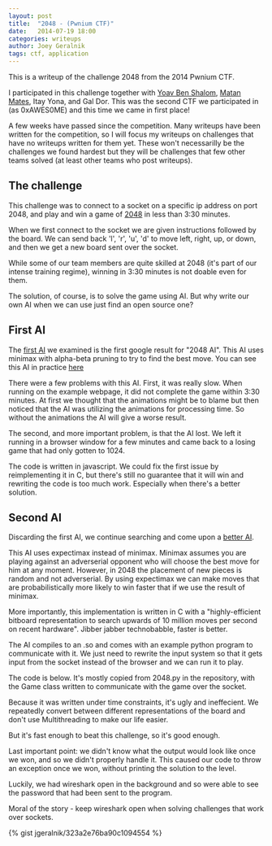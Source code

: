 ```yaml
---
layout: post
title:  "2048 - (Pwnium CTF)"
date:   2014-07-19 18:00
categories: writeups
author: Joey Geralnik
tags: ctf, application
---
```

This is a writeup of the challenge 2048 from the 2014 Pwnium CTF.

I participated in this challenge together with [Yoav Ben Shalom](//github.com/yabash), [Matan Mates](//github.com/mtnmts), Itay Yona, and Gal Dor.
This was the second CTF we participated in (as 0xAWES0ME) and this time we came in first place!

A few weeks have passed since the competition. Many writeups have been written for the competition, so I will focus my writeups on challenges that have no writeups written for them yet. These won't necessarilly be the challenges we found hardest but they will be challenges that few other teams solved (at least other teams who post writeups).

## The challenge
This challenge was to connect to a socket on a specific ip address on port 2048, and play and win a game of [2048](http://gabrielecirulli.github.io/2048/) in less than 3:30 minutes.

When we first connect to the socket we are given instructions followed by the board. We can send back 'l', 'r', 'u', 'd' to move left, right, up, or down, and then we get a new board sent over the socket.

While some of our team members are quite skilled at 2048 (it's part of our intense training regime), winning in 3:30 minutes is not doable even for them.

The solution, of course, is to solve the game using AI. But why write our own AI when we can use just find an open source one?

## First AI
The [first AI](https://github.com/ov3y/2048-AI) we examined is the first google result for "2048 AI". This AI uses minimax with alpha-beta pruning to try to find the best move. You can see this AI in practice [here](http://ov3y.github.io/2048-AI/)

There were a few problems with this AI. First, it was really slow. When running on the example webpage, it did not complete the game within 3:30 minutes. At first we thought that the animations might be to blame but then noticed that the AI was utilizing the animations for processing time. So without the animations the AI will give a worse result.

The second, and more important problem, is that the AI lost. We left it running in a browser window for a few minutes and came back to a losing game that had only gotten to 1024.

The code is written in javascript. We could fix the first issue by reimplementing it in C, but there's still no guarantee that it will win and rewriting the code is too much work. Especially when there's a better solution.

## Second AI
Discarding the first AI, we continue searching and come upon a [better AI](https://github.com/nneonneo/2048-ai).

This AI uses expectimax instead of minimax. Minimax assumes you are playing against an adverserial opponent who will choose the best move for him at any moment. However, in 2048 the placement of new pieces is random and not adverserial. By using expectimax we can make moves that are probabilistically more likely to win faster that if we use the result of minimax.

More importantly, this implementation is written in C with a "highly-efficient bitboard representation to search upwards of 10 million moves per second on recent hardware". Jibber jabber technobabble, faster is better.

The AI compiles to an .so and comes with an example python program to communicate with it. We just need to rewrite the input system so that it gets input from the socket instead of the browser and we can run it to play.

The code is below. It's mostly copied from 2048.py in the repository, with the Game class written to communicate with the game over the socket.

Because it was written under time constraints, it's ugly and ineffecient. We repeatedly convert between different representations of the board and don't use Multithreading to make our life easier.

But it's fast enough to beat this challenge, so it's good enough.

Last important point: we didn't know what the output would look like once we won, and so we didn't properly handle it. This caused our code to throw an exception once we won, without printing the solution to the level.

Luckily, we had wireshark open in the background and so were able to see the password that had been sent to the program.

Moral of the story - keep wireshark open when solving challenges that work over sockets.

{% gist jgeralnik/323a2e76ba90c1094554 %}
